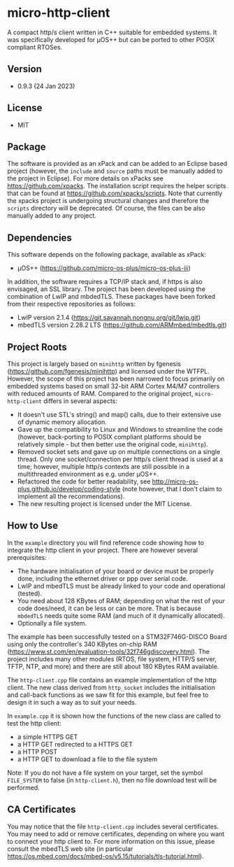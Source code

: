 # micro-http-client
A compact http/s client written in C++ suitable for embedded systems. It was specifically developed for µOS++ but can be ported to other POSIX compliant RTOSes.

## Version
* 0.9.3 (24 Jan 2023)

## License
* MIT

## Package
The software is provided as an xPack and can be added to an Eclipse based project (however, the `include` and `source` paths must be manually added to the project in Eclipse). For more details on xPacks see https://github.com/xpacks. The installation script requires the helper scripts that can be found at https://github.com/xpacks/scripts. Note that currently the xpacks project is undergoing structural changes and therefore the `scripts` directory will be deprecated.
Of course, the files can be also manually added to any project.

## Dependencies
This software depends on the following package, available as xPack:
* µOS++ (https://github.com/micro-os-plus/micro-os-plus-iii)

In addition, the software requires a TCP/IP stack and, if https is also envisaged, an SSL library. The project has been developed using the combination of LwIP and mbdedTLS. These packages have been forked from their respective repositories as follows:

* LwIP version 2.1.4 (https://git.savannah.nongnu.org/git/lwip.git)
* mbedTLS version 2.28.2 LTS (https://github.com/ARMmbed/mbedtls.git)

## Project Roots
This project is largely based on `minihttp` written by fgenesis (https://github.com/fgenesis/minihttp) and licensed under the WTFPL. However, the scope of this project has been narrowed to focus primarily on embedded systems based on small 32-bit ARM Cortex M4/M7 controllers with reduced amounts of RAM. Compared to the original project, `micro-http-client` differs in several aspects:
* It doesn't use STL's string() and map() calls, due to their extensive use of dynamic memory allocation.
* Gave up the compatibility to Linux and Windows to streamline the code (however, back-porting to POSIX compliant platforms should be relatively simple - but then better use the original code, `minihttp`).
* Removed socket sets and gave up on multiple connections on a single thread. Only one socket/connection per http/s client thread is used at a time; however, multiple http/s contexts are still possible in a multithreaded environment as e.g. under µOS++.
* Refactored the code for better readability, see http://micro-os-plus.github.io/develop/coding-style (note however, that I don't claim to implement all the recommendations).
* The new resulting project is licensed under the MIT License.

## How to Use
In the `example` directory you will find reference code showing how to integrate the http client in your project. There are however several prerequisites:
* The hardware initialisation of your board or device must be properly done, including the ethernet driver or ppp over serial code.
* LwIP and mbedTLS must be already linked to your code and operational (tested).
* You need about 128 KBytes of RAM; depending on what the rest of your code does/need, it can be less or can be more. That is because `mbdedTLS` needs quite some RAM (and much of it dynamically allocated).
* Optionally a file system.

The example has been successfully tested on a STM32F746G-DISCO Board using only the controller's 340 KBytes on-chip RAM (https://www.st.com/en/evaluation-tools/32f746gdiscovery.html). The project includes many other modules (RTOS, file system, HTTP/S server, TFTP, NTP, and more) and there are still about 180 KBytes RAM available.

The `http-client.cpp` file contains an example implementation of the http client. The new class derived from `http_socket` includes the initialisation and call-back functions as we saw fit for this example, but feel free to design it in such a way as to suit your needs.

In `example.cpp` it is shown how the functions of the new class are called to test the http client:
* a simple HTTPS GET
* a HTTP GET redirected to a HTTPS GET
* a HTTP POST
* a HTTP GET to download a file to the file system

Note: If you do not have a file system on your target, set the symbol `FILE_SYSTEM` to false (in `http-client.h`), then no file download test will be performed.

## CA Certificates
You may notice that the file `http-client.cpp` includes several certificates. You may need to add or remove certificates, depending on where you want to connect your http client to. For more information on this issue, please consult the mbedTLS web site (in particular https://os.mbed.com/docs/mbed-os/v5.15/tutorials/tls-tutorial.html).

